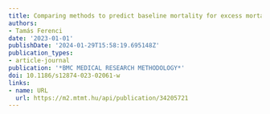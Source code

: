 ```yaml
---
title: Comparing methods to predict baseline mortality for excess mortality calculations
authors:
- Tamás Ferenci
date: '2023-01-01'
publishDate: '2024-01-29T15:58:19.695148Z'
publication_types:
- article-journal
publication: '*BMC MEDICAL RESEARCH METHODOLOGY*'
doi: 10.1186/s12874-023-02061-w
links:
- name: URL
  url: https://m2.mtmt.hu/api/publication/34205721
---
```

